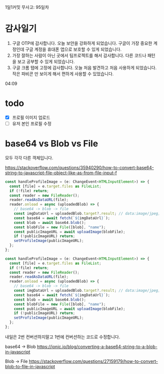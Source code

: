 1일1커밋 무사고: 95일차

# 감사일기

1. 구글 OTP에 감사합니다. 오늘 보안을 강화하게 되었습니다. 구글이 가장 중요한 계정인데 구글 계정을 휴대폰 앱으로 보호할 수 있게 되었습니다.
2. 가장 잘하는 사람이 아닌 곳에서 팀프로젝트를 해서 감사합니다. 다른 코드나 패턴을 보고 공부할 수 있게 되었습니다.
3. 구글 크롬 탭에 고정에 감사합니다. 오늘 처음 발견하고 처음 사용하게 되었습니다. 작은 파비콘 만 보이게 해서 편하게 사용할 수 있었습니다.

04:09

# todo

- [x] 프로필 이미지 업로드
- [ ] 유저 본인 프로필 수정

# base64 vs Blob vs File

모두 각각 다른 객체입니다.

https://stackoverflow.com/questions/35940290/how-to-convert-base64-string-to-javascript-file-object-like-as-from-file-input-f

```ts
const handleProfileImage = (e: ChangeEvent<HTMLInputElement>) => {
  const [file] = e.target.files as FileList;
  if (!file) return;
  const reader = new FileReader();
  reader.readAsDataURL(file);
  reader.onload = async (uploadedBlob) => {
    // base64 -> blob -> file
    const imgDataUrl = uploadedBlob.target?.result; // data:image/jpeg;base64,/
    const base64 = await fetch(`${imgDataUrl}`);
    const blob = await base64.blob();
    const blobFile = new File([blob], "name");
    const publicImageURL = await uploadImage(blobFile);
    if (!publicImageURL) return;
    setProfileImage(publicImageURL);
  };
};

const handleProfileImage = (e: ChangeEvent<HTMLInputElement>) => {
  const [file] = e.target.files as FileList;
  if (!file) return;
  const reader = new FileReader();
  reader.readAsDataURL(file);
  reader.onload = async (uploadedBlob) => {
    // base64 -> blob -> file
    const imgDataUrl = uploadedBlob.target?.result; // data:image/jpeg;base64,/
    const base64 = await fetch(`${imgDataUrl}`);
    const blob = await base64.blob();
    const blobFile = new File([blob], "name");
    const publicImageURL = await uploadImage(blobFile);
    if (!publicImageURL) return;
    setProfileImage(publicImageURL);
  };
};
```

내일은 2번 컨버션하지말고 1번에 컨버션하는 코드로 수정합니다.

base64 -> Blob
https://ionic.io/blog/converting-a-base64-string-to-a-blob-in-javascript

Blob -> File
https://stackoverflow.com/questions/27159179/how-to-convert-blob-to-file-in-javascript
